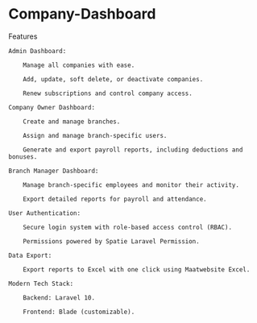 # Company-Dashboard

Features

    Admin Dashboard:

        Manage all companies with ease.

        Add, update, soft delete, or deactivate companies.

        Renew subscriptions and control company access.

    Company Owner Dashboard:

        Create and manage branches.

        Assign and manage branch-specific users.

        Generate and export payroll reports, including deductions and bonuses.

    Branch Manager Dashboard:

        Manage branch-specific employees and monitor their activity.

        Export detailed reports for payroll and attendance.

    User Authentication:

        Secure login system with role-based access control (RBAC).

        Permissions powered by Spatie Laravel Permission.

    Data Export:

        Export reports to Excel with one click using Maatwebsite Excel.

    Modern Tech Stack:

        Backend: Laravel 10.

        Frontend: Blade (customizable).
